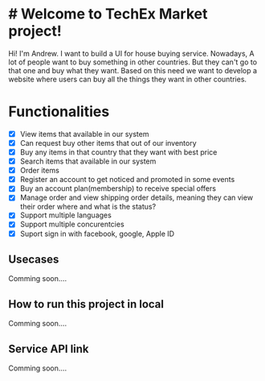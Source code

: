 # # Welcome to TechEx Market project!

Hi! I'm Andrew. I want to build a UI for house buying service. Nowadays, A lot of people want to buy something in other countries. But they can't go to that one and buy what they want. Based on this need we want to develop a website where users can buy all the things they want in other countries.


# Functionalities

 - [x] View items that available in our system
 - [x] Can request buy other items that out of our inventory
 - [x] Buy any items in that country that they want with best price
 - [x] Search items that available in our system
 - [x] Order items
 - [x] Register an account to get noticed and promoted in some events
 - [x] Buy an account plan(membership) to receive special offers
 - [x] Manage order and view shipping order details, meaning they can view their order where and what is the status?
 - [x] Support multiple languages
 - [x] Support multiple concurentcies
 - [x] Suport sign in with facebook, google, Apple ID

## Usecases
Comming soon....

## How to run this project in local
Comming soon....

## Service API link
Comming soon....
